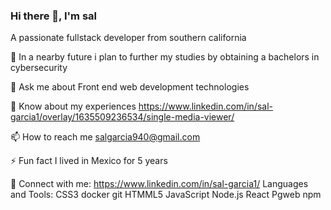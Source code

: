 ### Hi there 👋, I'm sal

A passionate fullstack developer from southern california

🌱 In a nearby future i plan to further my studies by obtaining a bachelors in cybersecurity

💬 Ask me about Front end web development technologies

📄 Know about my experiences https://www.linkedin.com/in/sal-garcia1/overlay/1635509236534/single-media-viewer/

📫 How to reach me salgarcia940@gmail.com

⚡ Fun fact I lived in Mexico for 5 years

📡 Connect with me: https://www.linkedin.com/in/sal-garcia1/
Languages and Tools:
CSS3
docker
git
HTMML5
JavaScript
Node.js
React
Pgweb
npm
